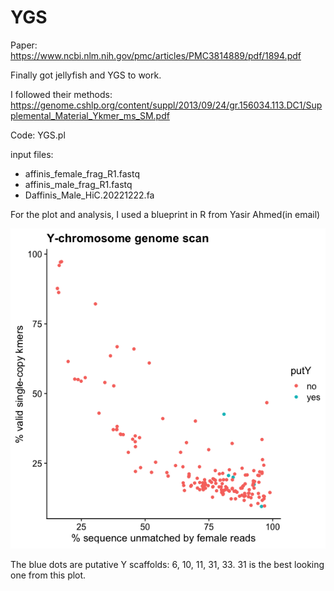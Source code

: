 ﻿# YGS
Paper: https://www.ncbi.nlm.nih.gov/pmc/articles/PMC3814889/pdf/1894.pdf

Finally got jellyfish and YGS to work. 

I followed their methods: https://genome.cshlp.org/content/suppl/2013/09/24/gr.156034.113.DC1/Supplemental_Material_Ykmer_ms_SM.pdf

Code: YGS.pl

input files:
- affinis_female_frag_R1.fastq
- affinis_male_frag_R1.fastq
- Daffinis_Male_HiC.20221222.fa

For the plot and analysis, I used a blueprint in R from Yasir Ahmed(in email)

![](https://raw.githubusercontent.com/ShesCodingOverHere/TDConway_Lab_Notebook/master/images/YGSplot.png)

The blue dots are putative Y scaffolds: 6, 10, 11, 31, 33. 31 is the best looking one from this plot.

